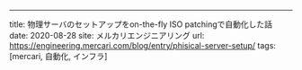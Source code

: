 ---
title: 物理サーバのセットアップをon-the-fly ISO patchingで自動化した話
date: 2020-08-28
site: メルカリエンジニアリング
url: https://engineering.mercari.com/blog/entry/phisical-server-setup/
tags: [mercari, 自動化, インフラ]

